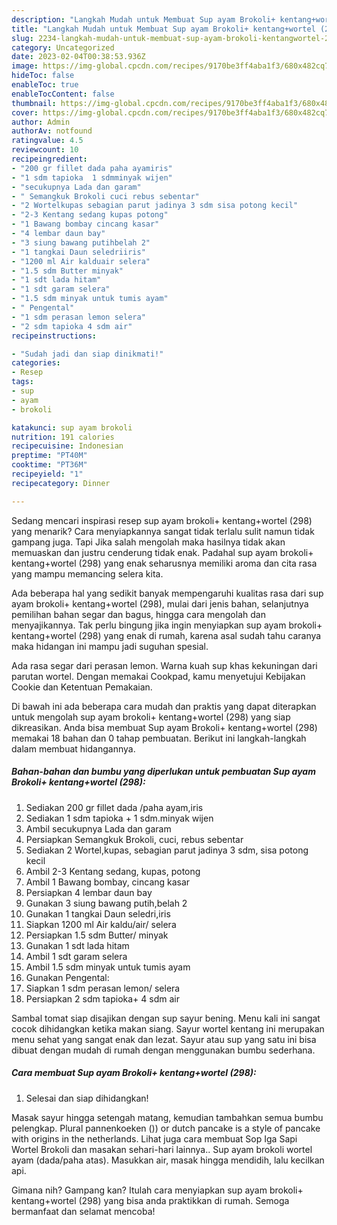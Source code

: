 ```yaml
---
description: "Langkah Mudah untuk Membuat Sup ayam Brokoli+ kentang+wortel (298) yang Enak Banget, Buat Buka Puasa Menggugah Selera"
title: "Langkah Mudah untuk Membuat Sup ayam Brokoli+ kentang+wortel (298) yang Enak Banget, Buat Buka Puasa Menggugah Selera"
slug: 2234-langkah-mudah-untuk-membuat-sup-ayam-brokoli-kentangwortel-298-yang-enak-banget-buat-buka-puasa-menggugah-selera
category: Uncategorized
date: 2023-02-04T00:38:53.936Z
image: https://img-global.cpcdn.com/recipes/9170be3ff4aba1f3/680x482cq70/sup-ayam-brokoli-kentangwortel-298-foto-resep-utama.jpg
hideToc: false
enableToc: true
enableTocContent: false
thumbnail: https://img-global.cpcdn.com/recipes/9170be3ff4aba1f3/680x482cq70/sup-ayam-brokoli-kentangwortel-298-foto-resep-utama.jpg
cover: https://img-global.cpcdn.com/recipes/9170be3ff4aba1f3/680x482cq70/sup-ayam-brokoli-kentangwortel-298-foto-resep-utama.jpg
author: Admin
authorAv: notfound
ratingvalue: 4.5
reviewcount: 10
recipeingredient:
- "200 gr fillet dada paha ayamiris"
- "1 sdm tapioka  1 sdmminyak wijen"
- "secukupnya Lada dan garam"
- " Semangkuk Brokoli cuci rebus sebentar"
- "2 Wortelkupas sebagian parut jadinya 3 sdm sisa potong kecil"
- "2-3 Kentang sedang kupas potong"
- "1 Bawang bombay cincang kasar"
- "4 lembar daun bay"
- "3 siung bawang putihbelah 2"
- "1 tangkai Daun seledriiris"
- "1200 ml Air kalduair selera"
- "1.5 sdm Butter minyak"
- "1 sdt lada hitam"
- "1 sdt garam selera"
- "1.5 sdm minyak untuk tumis ayam"
- " Pengental"
- "1 sdm perasan lemon selera"
- "2 sdm tapioka 4 sdm air"
recipeinstructions:

- "Sudah jadi dan siap dinikmati!"
categories:
- Resep
tags:
- sup
- ayam
- brokoli

katakunci: sup ayam brokoli 
nutrition: 191 calories
recipecuisine: Indonesian
preptime: "PT40M"
cooktime: "PT36M"
recipeyield: "1"
recipecategory: Dinner

---
```



Sedang mencari inspirasi resep sup ayam brokoli+ kentang+wortel (298) yang menarik? Cara menyiapkannya sangat tidak terlalu sulit namun tidak gampang juga. Tapi Jika salah mengolah maka hasilnya tidak akan memuaskan dan justru cenderung tidak enak. Padahal sup ayam brokoli+ kentang+wortel (298) yang enak seharusnya memiliki aroma dan cita rasa yang mampu memancing selera kita.


Ada beberapa hal yang sedikit banyak mempengaruhi kualitas rasa dari sup ayam brokoli+ kentang+wortel (298), mulai dari jenis bahan, selanjutnya pemilihan bahan segar dan bagus, hingga cara mengolah dan menyajikannya. Tak perlu bingung jika ingin menyiapkan sup ayam brokoli+ kentang+wortel (298) yang enak di rumah, karena asal sudah tahu caranya maka hidangan ini mampu jadi suguhan spesial.

Ada rasa segar dari perasan lemon. Warna kuah sup khas kekuningan dari parutan wortel. Dengan memakai Cookpad, kamu menyetujui Kebijakan Cookie dan Ketentuan Pemakaian.


Di bawah ini ada beberapa cara mudah dan praktis yang dapat diterapkan untuk mengolah sup ayam brokoli+ kentang+wortel (298) yang siap dikreasikan. Anda bisa membuat Sup ayam Brokoli+ kentang+wortel (298) memakai 18 bahan dan 0 tahap pembuatan. Berikut ini langkah-langkah dalam membuat hidangannya.

<!--inarticleads1-->

##### Bahan-bahan dan bumbu yang diperlukan untuk pembuatan Sup ayam Brokoli+ kentang+wortel (298):

1. Sediakan 200 gr fillet dada /paha ayam,iris
1. Sediakan 1 sdm tapioka + 1 sdm.minyak wijen
1. Ambil secukupnya Lada dan garam
1. Persiapkan  Semangkuk Brokoli, cuci, rebus sebentar
1. Sediakan 2 Wortel,kupas, sebagian parut jadinya 3 sdm, sisa potong kecil
1. Ambil 2-3 Kentang sedang, kupas, potong
1. Ambil 1 Bawang bombay, cincang kasar
1. Persiapkan 4 lembar daun bay
1. Gunakan 3 siung bawang putih,belah 2
1. Gunakan 1 tangkai Daun seledri,iris
1. Siapkan 1200 ml Air kaldu/air/ selera
1. Persiapkan 1.5 sdm Butter/ minyak
1. Gunakan 1 sdt lada hitam
1. Ambil 1 sdt garam selera
1. Ambil 1.5 sdm minyak untuk tumis ayam
1. Gunakan  Pengental:
1. Siapkan 1 sdm perasan lemon/ selera
1. Persiapkan 2 sdm tapioka+ 4 sdm air


Sambal tomat siap disajikan dengan sup sayur bening. Menu kali ini sangat cocok dihidangkan ketika makan siang. Sayur wortel kentang ini merupakan menu sehat yang sangat enak dan lezat. Sayur atau sup yang satu ini bisa dibuat dengan mudah di rumah dengan menggunakan bumbu sederhana. 

<!--inarticleads2-->

##### Cara membuat Sup ayam Brokoli+ kentang+wortel (298):


1. Selesai dan siap dihidangkan!

Masak sayur hingga setengah matang, kemudian tambahkan semua bumbu pelengkap. Plural pannenkoeken ()) or dutch pancake is a style of pancake with origins in the netherlands. Lihat juga cara membuat Sop Iga Sapi Wortel Brokoli dan masakan sehari-hari lainnya.. Sup ayam brokoli wortel ayam (dada/paha atas). Masukkan air, masak hingga mendidih, lalu kecilkan api. 

Gimana nih? Gampang kan? Itulah cara menyiapkan sup ayam brokoli+ kentang+wortel (298) yang bisa anda praktikkan di rumah. Semoga bermanfaat dan selamat mencoba!
